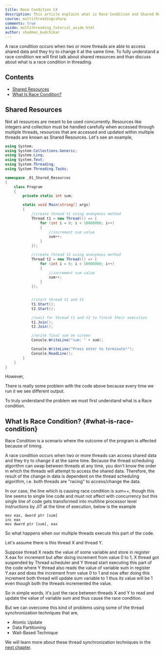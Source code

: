 ```yaml
--- 
title: Race Condition C# 
description: This article explains what is Race Condition and Shared Resources in a multithreaded program and how much it is critical to synchronize a multithreaded program having shared resources. Thread Synchronization is a mechanism which ensures that two or more concurrent process or threads do not execute some particular section of program especially critical section at the same time. 
course: multithreadingcsharp
comments: true
aside: multithreading_tutorial_aside.html
author: shadman_kudchikar
---
```


 A race condition occurs when two or more threads are able to access shared data and they try to change it at the same time. To fully understand a race condition we will first talk about shared resources and than discuss about what is a race condition in threading.

## Contents

* [Shared Resources ](#shared-resources)
* [What Is Race Condition?](#what-is-race-condition)

## Shared Resources

Not all resources are meant to be used concurrently. Resources like integers and collection must be handled carefully when accessed through multiple threads, resources that are accessed and updated within multiple threads are known as Shared Resources. Let's see an example,

```csharp
using System;
using System.Collections.Generic;
using System.Linq;
using System.Text;
using System.Threading;
using System.Threading.Tasks;

namespace _01_Shared_Resources
{
    class Program
    {
        private static int sum;

        static void Main(string[] args)
        {
            //create thread t1 using anonymous method
            Thread t1 = new Thread(() => {
                for (int i = 0; i < 10000000; i++)
                {
                    //increment sum value
                    sum++;
                }
            });

            //create thread t2 using anonymous method
            Thread t2 = new Thread(() => {
                for (int i = 0; i < 10000000; i++)
                {
                    //increment sum value
                    sum++;
                }
            });


            //start thread t1 and t2
            t1.Start();
            t2.Start();

            //wait for thread t1 and t2 to finish their execution
            t1.Join();
            t2.Join();

            //write final sum on screen
            Console.WriteLine("sum: " + sum);

            Console.WriteLine("Press enter to terminate!");
            Console.ReadLine();
        }
    }
}
```

However,

There is really some problem with the code above because every time we run it we see different output.

To truly understand the problem we must first understand what is a Race condition.

## What Is Race Condition? {#what-is-race-condition}

Race Condition is a scenario where the outcome of the program is affected because of timing.

A race condition occurs when two or more threads can access shared data and they try to change it at the same time. Because the thread scheduling algorithm can swap between threads at any time, you don't know the order in which the threads will attempt to access the shared data. Therefore, the result of the change in data is dependent on the thread scheduling algorithm, i.e. both threads are "racing" to access/change the data.

In our case, the line which is causing race condition is sum++, though this line seems to single line code and must not affect with concurrency but this single line of code gets transformed into multiline processor level instructions by JIT at the time of execution, below is the example

```
mov eax, dword ptr [sum]
inc eax
mov dword ptr [sum], eax
```

So what happens when our multiple threads execute this part of the code.

Let's assume there is this thread X and thread Y.

Suppose thread X reads the value of some variable and store in register X.eax for increment but after doing increment from value 0 to 1, X thread got suspended by Thread scheduler and Y thread start executing this part of the code where Y thread also reads the value of variable sum in register Y.eax and does the increment from value 0 to 1 and now after doing this increment both thread will update sum variable to 1 thus its value will be 1 even though both the threads incremented the value.

So in simple words, it's just the race between threads X and Y to read and update the value of variable sum and thus cause the race condition.

But we can overcome this kind of problems using some of the thread synchronization techniques that are,

*   Atomic Update
*   Data Partitioning
*   Wait-Based Technique

We will learn more about these thread synchronization techniques in the [next chapter](/thread-synchronization-in-csharp/thread-synchronization-techniques/).
